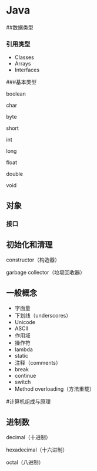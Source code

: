 # Java

##数据类型

### 引用类型

- Classes
- Arrays
- Interfaces

###基本类型

boolean

char

byte

short

int

long

float

double

void

## 对象

### 接口

## 初始化和清理

constructor（构造器）

garbage collector（垃圾回收器）



## 一般概念

- 字面量
- 下划线（underscores）
- Unicode
- ASCII
- 作用域
- 操作符
- lambda
- static
- 注释（comments）
- break
- continue
- switch
- Method overloading（方法重载）



#计算机组成与原理

## 进制数

decimal（十进制）

hexadecimal（十六进制）

octal（八进制）